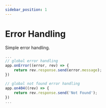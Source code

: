 ```yaml
---
sidebar_position: 1
---
```


# Error Handling
Simple error handling.
```js
...
// global error handling
app.onError((error, rev) => {
    return rev.response.send(error.message);
})

// global not found error handling
app.on404((rev) => {
    return rev.response.send('Not Found');
})
...
```